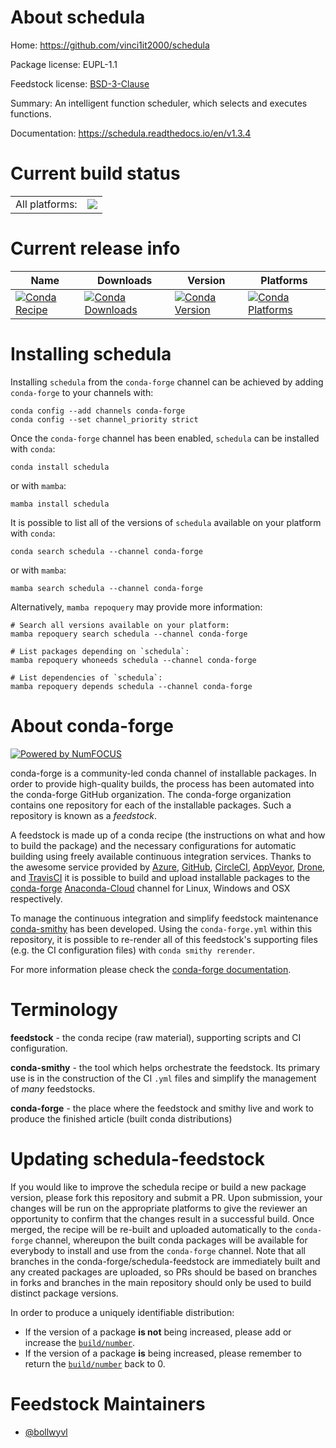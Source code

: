 About schedula
==============

Home: https://github.com/vinci1it2000/schedula

Package license: EUPL-1.1

Feedstock license: [BSD-3-Clause](https://github.com/conda-forge/schedula-feedstock/blob/main/LICENSE.txt)

Summary: An intelligent function scheduler, which selects and executes functions.

Documentation: https://schedula.readthedocs.io/en/v1.3.4

Current build status
====================


<table><tr><td>All platforms:</td>
    <td>
      <a href="https://dev.azure.com/conda-forge/feedstock-builds/_build/latest?definitionId=6786&branchName=main">
        <img src="https://dev.azure.com/conda-forge/feedstock-builds/_apis/build/status/schedula-feedstock?branchName=main">
      </a>
    </td>
  </tr>
</table>

Current release info
====================

| Name | Downloads | Version | Platforms |
| --- | --- | --- | --- |
| [![Conda Recipe](https://img.shields.io/badge/recipe-schedula-green.svg)](https://anaconda.org/conda-forge/schedula) | [![Conda Downloads](https://img.shields.io/conda/dn/conda-forge/schedula.svg)](https://anaconda.org/conda-forge/schedula) | [![Conda Version](https://img.shields.io/conda/vn/conda-forge/schedula.svg)](https://anaconda.org/conda-forge/schedula) | [![Conda Platforms](https://img.shields.io/conda/pn/conda-forge/schedula.svg)](https://anaconda.org/conda-forge/schedula) |

Installing schedula
===================

Installing `schedula` from the `conda-forge` channel can be achieved by adding `conda-forge` to your channels with:

```
conda config --add channels conda-forge
conda config --set channel_priority strict
```

Once the `conda-forge` channel has been enabled, `schedula` can be installed with `conda`:

```
conda install schedula
```

or with `mamba`:

```
mamba install schedula
```

It is possible to list all of the versions of `schedula` available on your platform with `conda`:

```
conda search schedula --channel conda-forge
```

or with `mamba`:

```
mamba search schedula --channel conda-forge
```

Alternatively, `mamba repoquery` may provide more information:

```
# Search all versions available on your platform:
mamba repoquery search schedula --channel conda-forge

# List packages depending on `schedula`:
mamba repoquery whoneeds schedula --channel conda-forge

# List dependencies of `schedula`:
mamba repoquery depends schedula --channel conda-forge
```


About conda-forge
=================

[![Powered by
NumFOCUS](https://img.shields.io/badge/powered%20by-NumFOCUS-orange.svg?style=flat&colorA=E1523D&colorB=007D8A)](https://numfocus.org)

conda-forge is a community-led conda channel of installable packages.
In order to provide high-quality builds, the process has been automated into the
conda-forge GitHub organization. The conda-forge organization contains one repository
for each of the installable packages. Such a repository is known as a *feedstock*.

A feedstock is made up of a conda recipe (the instructions on what and how to build
the package) and the necessary configurations for automatic building using freely
available continuous integration services. Thanks to the awesome service provided by
[Azure](https://azure.microsoft.com/en-us/services/devops/), [GitHub](https://github.com/),
[CircleCI](https://circleci.com/), [AppVeyor](https://www.appveyor.com/),
[Drone](https://cloud.drone.io/welcome), and [TravisCI](https://travis-ci.com/)
it is possible to build and upload installable packages to the
[conda-forge](https://anaconda.org/conda-forge) [Anaconda-Cloud](https://anaconda.org/)
channel for Linux, Windows and OSX respectively.

To manage the continuous integration and simplify feedstock maintenance
[conda-smithy](https://github.com/conda-forge/conda-smithy) has been developed.
Using the ``conda-forge.yml`` within this repository, it is possible to re-render all of
this feedstock's supporting files (e.g. the CI configuration files) with ``conda smithy rerender``.

For more information please check the [conda-forge documentation](https://conda-forge.org/docs/).

Terminology
===========

**feedstock** - the conda recipe (raw material), supporting scripts and CI configuration.

**conda-smithy** - the tool which helps orchestrate the feedstock.
                   Its primary use is in the construction of the CI ``.yml`` files
                   and simplify the management of *many* feedstocks.

**conda-forge** - the place where the feedstock and smithy live and work to
                  produce the finished article (built conda distributions)


Updating schedula-feedstock
===========================

If you would like to improve the schedula recipe or build a new
package version, please fork this repository and submit a PR. Upon submission,
your changes will be run on the appropriate platforms to give the reviewer an
opportunity to confirm that the changes result in a successful build. Once
merged, the recipe will be re-built and uploaded automatically to the
`conda-forge` channel, whereupon the built conda packages will be available for
everybody to install and use from the `conda-forge` channel.
Note that all branches in the conda-forge/schedula-feedstock are
immediately built and any created packages are uploaded, so PRs should be based
on branches in forks and branches in the main repository should only be used to
build distinct package versions.

In order to produce a uniquely identifiable distribution:
 * If the version of a package **is not** being increased, please add or increase
   the [``build/number``](https://docs.conda.io/projects/conda-build/en/latest/resources/define-metadata.html#build-number-and-string).
 * If the version of a package **is** being increased, please remember to return
   the [``build/number``](https://docs.conda.io/projects/conda-build/en/latest/resources/define-metadata.html#build-number-and-string)
   back to 0.

Feedstock Maintainers
=====================

* [@bollwyvl](https://github.com/bollwyvl/)

